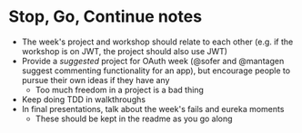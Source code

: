 # Stop, Go, Continue notes

+ The week's project and workshop should relate to each other (e.g. if the workshop is on JWT, the project should also use JWT)
+ Provide a _suggested_ project for OAuth week (@sofer and @mantagen suggest commenting functionality for an app), but encourage people to pursue their own ideas if they have any
  + Too much freedom in a project is a bad thing 
+ Keep doing TDD in walkthroughs
+ In final presentations, talk about the week's fails and eureka moments
  + These should be kept in the readme as you go along

